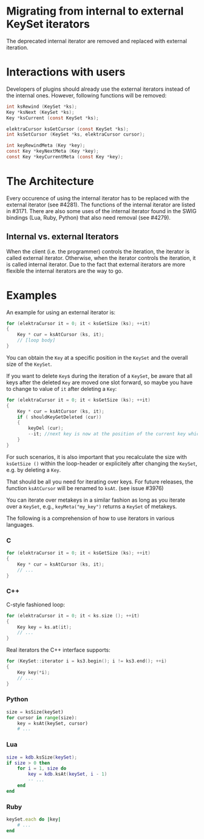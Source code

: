 # Migrating from internal to external KeySet iterators

The deprecated internal iterator are removed and replaced with external iteration.

# Interactions with users

Developers of plugins should already use the external iterators instead of the internal ones.
However, following functions will be removed:

```C
int ksRewind (KeySet *ks);
Key *ksNext (KeySet *ks);
Key *ksCurrent (const KeySet *ks);

elektraCursor ksGetCursor (const KeySet *ks);
int ksSetCursor (KeySet *ks, elektraCursor cursor);

int keyRewindMeta (Key *key);
const Key *keyNextMeta (Key *key);
const Key *keyCurrentMeta (const Key *key);
```

# The Architecture

Every occurence of using the internal iterator has to be replaced with the external iterator (see #4281).
The functions of the internal iterator are listed in #3171.
There are also some uses of the internal iterator found in the SWIG bindings (Lua, Ruby, Python) that also need removal (see #4279).

## Internal vs. external Iterators

When the client (i.e. the programmer) controls the iteration, the iterator is called external iterator.
Otherwise, when the iterator controls the iteration, it is called internal iterator.
Due to the fact that external iterators are more flexible the internal iterators are the way to go.

# Examples

An example for using an external iterator is:

```c
for (elektraCursor it = 0; it < ksGetSize (ks); ++it)
{
    Key * cur = ksAtCursor (ks, it);
    // [loop body]
}
```

You can obtain the `Key` at a specific position in the `KeySet` and the overall size of the `KeySet`.

If you want to delete `Key`s during the iteration of a `KeySet`, be aware that all keys after the
deleted `Key` are moved one slot forward, so maybe you have to change to value of `it` after deleting
a `Key`:

```c
for (elektraCursor it = 0; it < ksGetSize (ks); ++it)
{
    Key * cur = ksAtCursor (ks, it);
    if ( shouldKeyGetDeleted (cur))
    {
	    keyDel (cur);
	    --it; //next key is now at the position of the current key which was deleted
    }
}
```

For such scenarios, it is also important that you recalculate the size with `ksGetSize ()`
within the loop-header or explicitely after changing the `KeySet`, e.g. by deleting a `Key`.

That should be all you need for iterating over keys.
For future releases, the function `ksAtCursor` will be renamed to `ksAt`. (see issue #3976)

You can iterate over metakeys in a similar fashion as long as you iterate over a `KeySet`, e.g., `keyMeta("my_key")` returns a `KeySet` of metakeys.

The following is a comprehension of how to use iterators in various languages.

### C

```c
for (elektraCursor it = 0; it < ksGetSize (ks); ++it)
{
    Key * cur = ksAtCursor (ks, it);
    // ...
}
```

### C++

C-style fashioned loop:

```cpp
for (elektraCursor it = 0; it < ks.size (); ++it)
{
	Key key = ks.at(it);
	// ...
}
```

Real iterators the C++ interface supports:

```cpp
for (KeySet::iterator i = ks3.begin(); i != ks3.end(); ++i)
{
	Key key(*i);
	// ...
}
```

### Python

```python
size = ksSize(keySet)
for cursor in range(size):
	key = ksAt(keySet, cursor)
	# ...
```

### Lua

```lua
size = kdb.ksSize(keySet);
if size > 0 then
	for i = 1, size do
		key = kdb.ksAt(keySet, i - 1)
		-- ...
	end
end
```

### Ruby

```ruby
keySet.each do |key|
	# ...
end
```
